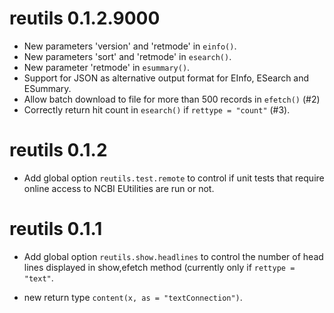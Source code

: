 reutils 0.1.2.9000
=============

* New parameters 'version' and 'retmode' in `einfo()`.
* New parameters 'sort' and 'retmode' in `esearch()`.
* New parameter 'retmode' in `esummary()`.
* Support for JSON as alternative output format for EInfo, ESearch and ESummary.
* Allow batch download to file for more than 500 records in `efetch()` (#2) 
* Correctly return hit count in `esearch()` if `rettype = "count"` (#3).

reutils 0.1.2
=============

*  Add global option `reutils.test.remote` to control if unit tests that require online access to NCBI EUtilities are run or not.

reutils 0.1.1
=============

* Add global option `reutils.show.headlines` to control the number of head lines displayed in show,efetch method (currently only if `rettype = "text"`.

* new return type `content(x, as = "textConnection")`.
